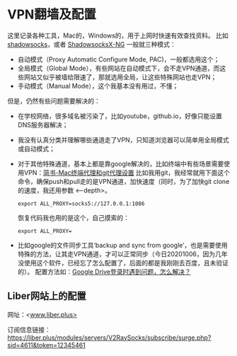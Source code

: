 # VPN翻墙及配置

这里记录各种工具，Mac的，Windows的，用于上网时快速有效查找资料。
比如[shadowsocks](https://shadowsocks.org/en/download/clients.html)，或者 [ShadowsocksX-NG](https://github.com/shadowsocks/ShadowsocksX-NG/releases/tag/v1.9.4)
一般就三种模式：

- 自动模式（Proxy Automatic Configure Mode, PAC)，一般都选用这个；
- 全局模式（Global Mode），有些网站在自动模式下，会不走VPN通道，而这些网站又似乎被墙给限速了，那就选用全局，让这些特殊网站也走VPN；
- 手动模式（Manual Mode），这个我基本没有用过，不懂；

但是，仍然有些问题需要解决的：

- 在学校网络，很多域名被污染了，比如youtube，github.io，好像只能设置DNS服务器解决；
- 我没有认真分类并理解哪些通道走了VPN，只知道浏览器可以简单用全局模式或自动模式；
- 对于其他特殊通道，基本上都是靠google解决的，比如终端中有些场景需要使用VPN：[简书-Mac终端代理和git代理设置](https://www.jianshu.com/p/205aff65954a)
比如我用git，我经常就用下面这个命令，确保push和pull走的是VPN通道，加快速度（同时，为了加快git clone的速度，我还用参数 <--depth>。

    ```shell
    export ALL_PROXY=socks5://127.0.0.1:1086
    ```

    恢复代码我也用的是这个，自己摸索的：

    ```shell
    export ALL_PROXY=
    ```

- 比如google的文件同步工具‘backup and sync from google’，也是需要使用特殊的方法，让其走VPN通道，才可以正常同步（今日20201006，因为几年没使用这个软件，已经忘了怎么配置了，后面的都是我刚刚去百度，且未验证的）。
配置方法如：[Google Drive登录时遇到问题，怎么解决？](https://www.zhihu.com/question/62318694)

## Liber网站上的配置

网址：<www.liber.plus>

订阅信息链接：<https://liber.plus/modules/servers/V2RaySocks/subscribe/surge.php?sid=4611&token=12345461>
